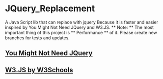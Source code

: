 # JQuery_Replacement
A Java Script lib that can replace with jquery Because It is faster and easier inspired by You Might Not Need JQuery and W3.JS.
** Note: ** The most important thing of this project is ** Performance ** of it. Please create new branches for tests and updates.
## [You Might Not Need JQuery](http://youmightnotneedjquery.com/)
## [W3.JS by W3Schools](https://www.w3schools.com/w3js/)
